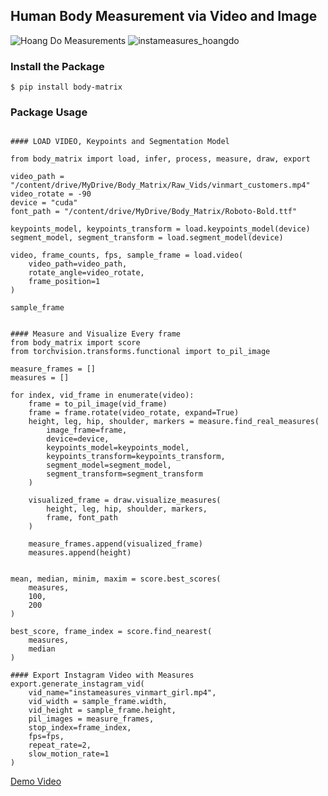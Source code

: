 ## Human Body Measurement via Video and Image
![Hoang Do Measurements](https://dystillvision.com/images/instameasures_hoangdo.gif)
![instameasures_hoangdo](https://user-images.githubusercontent.com/1859661/221099305-61ca2447-48e0-4c9c-9461-cd68988e5445.gif)

### Install the Package
```
$ pip install body-matrix
```

### Package Usage

```

#### LOAD VIDEO, Keypoints and Segmentation Model

from body_matrix import load, infer, process, measure, draw, export

video_path = "/content/drive/MyDrive/Body_Matrix/Raw_Vids/vinmart_customers.mp4"
video_rotate = -90
device = "cuda"
font_path = "/content/drive/MyDrive/Body_Matrix/Roboto-Bold.ttf"

keypoints_model, keypoints_transform = load.keypoints_model(device)
segment_model, segment_transform = load.segment_model(device)

video, frame_counts, fps, sample_frame = load.video(
    video_path=video_path, 
    rotate_angle=video_rotate,
    frame_position=1
)

sample_frame


#### Measure and Visualize Every frame
from body_matrix import score
from torchvision.transforms.functional import to_pil_image

measure_frames = []
measures = []

for index, vid_frame in enumerate(video):
    frame = to_pil_image(vid_frame)
    frame = frame.rotate(video_rotate, expand=True)
    height, leg, hip, shoulder, markers = measure.find_real_measures(
        image_frame=frame,
        device=device,
        keypoints_model=keypoints_model,
        keypoints_transform=keypoints_transform,
        segment_model=segment_model,
        segment_transform=segment_transform
    )

    visualized_frame = draw.visualize_measures(
        height, leg, hip, shoulder, markers, 
        frame, font_path
    )

    measure_frames.append(visualized_frame)
    measures.append(height)


mean, median, minim, maxim = score.best_scores(
    measures,
    100, 
    200
)

best_score, frame_index = score.find_nearest(
    measures, 
    median
)

#### Export Instagram Video with Measures
export.generate_instagram_vid(
    vid_name="instameasures_vinmart_girl.mp4", 
    vid_width = sample_frame.width, 
    vid_height = sample_frame.height, 
    pil_images = measure_frames, 
    stop_index=frame_index, 
    fps=fps, 
    repeat_rate=2, 
    slow_motion_rate=1
)

```

[Demo Video](https://www.youtube.com/watch?v=cunkg-qAOss)
